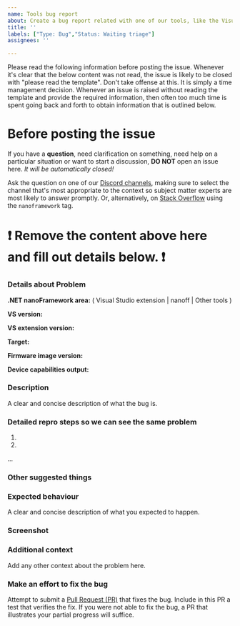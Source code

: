 ```yaml
---
name: Tools bug report
about: Create a bug report related with one of our tools, like the Visual Studio extension
title: ''
labels: ["Type: Bug","Status: Waiting triage"]
assignees: ''

---
```


Please read the following information before posting the issue. Whenever it's clear that the below content was not read, the issue is likely to be closed with "please read the template". Don't take offense at this. It is simply a time management decision. Whenever an issue is raised without reading the template and provide the required information, then often too much time is spent going back and forth to obtain information that is outlined below.

# **Before posting the issue**

If you have a **question**, need clarification on something, need help on a particular situation or want to start a discussion, **DO NOT** open an issue here. _It will be automatically closed!_ 

Ask the question on one of our [Discord channels](https://discordapp.com/invite/gCyBu8T), making sure to select the channel that's most appropriate to the context so subject matter experts are most likely to answer promptly. 
Or, alternatively, on [Stack Overflow](https://stackoverflow.com/questions/tagged/nanoframework) using the `nanoframework` tag. 

# :exclamation: **Remove** the content above here and fill out details below. :exclamation:

### Details about Problem

**.NET nanoFramework area:** ( Visual Studio extension | nanoff | Other tools )

**VS version<!--(if relevant)-->:**

**VS extension version<!--(if relevant)-->:**

**Target<!--(if relevant)-->:**

**Firmware image version<!--(if relevant)-->:**

**Device capabilities output<!--(if relevant)-->:**

### Description

A clear and concise description of what the bug is.

### Detailed repro steps so we can see the same problem

1.

2.

...

### Other suggested things
<!-- if applicable/relevant -->

### Expected behaviour

A clear and concise description of what you expected to happen.

### Screenshot
<!-- if applicable/relevant -->
<!--Very helpful if you send along a few screenshots to help visualize the issue!-->

### Additional context

Add any other context about the problem here.

### Make an effort to fix the bug

Attempt to submit a [Pull Request (PR)](https://help.github.com/articles/about-pull-requests/) that fixes the bug. Include in this PR a test that verifies the fix. If you were not able to fix the bug, a PR that illustrates your partial progress will suffice.

<!-- bug-report-tools-tag DO NOT REMOVE -->
